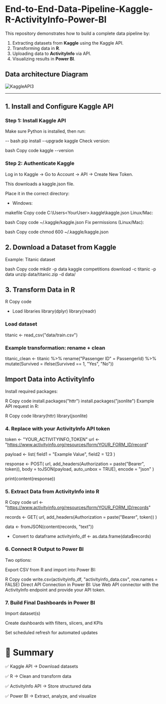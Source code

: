# End-to-End-Data-Pipeline-Kaggle-R-ActivityInfo-Power-BI
This repository demonstrates how to build a complete data pipeline by:  
1. Extracting datasets from **Kaggle** using the Kaggle API.  
2. Transforming data in **R**.  
3. Uploading data to **ActivityInfo** via API.  
4. Visualizing results in **Power BI**. 

## Data architecture Diagram
![KaggleAPI3](https://github.com/user-attachments/assets/7b27be49-db7c-40eb-b9ed-5fee57ef579b)

---

## 1. Install and Configure Kaggle API  

### Step 1: Install Kaggle API  
Make sure Python is installed, then run:  

-- bash
pip install --upgrade kaggle
Check version:

bash
Copy code
kaggle --version

### Step 2: Authenticate Kaggle
Log in to Kaggle → Go to Account → API → Create New Token.

This downloads a kaggle.json file.

Place it in the correct directory:

- Windows:

makefile
Copy code
C:\Users\<YourUser>\.kaggle\kaggle.json
Linux/Mac:

bash
Copy code
~/.kaggle/kaggle.json
Fix permissions (Linux/Mac):

bash
Copy code
chmod 600 ~/.kaggle/kaggle.json

## 2. Download a Dataset from Kaggle
Example: Titanic dataset

bash
Copy code
mkdir -p data
kaggle competitions download -c titanic -p data
unzip data/titanic.zip -d data/

## 3. Transform Data in R
R
Copy code
- Load libraries
library(dplyr)
library(readr)

### Load dataset
titanic <- read_csv("data/train.csv")

### Example transformation: rename + clean
titanic_clean <- titanic %>%
  rename("Passenger ID" = PassengerId) %>%
  mutate(Survived = ifelse(Survived == 1, "Yes", "No"))
## Import Data into ActivityInfo
Install required packages:

R
Copy code
install.packages("httr")
install.packages("jsonlite")
Example API request in R:

R
Copy code
library(httr)
library(jsonlite)

### 4. Replace with your ActivityInfo API token
token <- "YOUR_ACTIVITYINFO_TOKEN"
url <- "https://www.activityinfo.org/resources/form/YOUR_FORM_ID/record"

payload <- list(
  field1 = "Example Value",
  field2 = 123
)

response <- POST(
  url,
  add_headers(Authorization = paste("Bearer", token)),
  body = toJSON(payload, auto_unbox = TRUE),
  encode = "json"
)

print(content(response))
### 5. Extract Data from ActivityInfo into R
R
Copy code
url <- "https://www.activityinfo.org/resources/form/YOUR_FORM_ID/records"

records <- GET(
  url,
  add_headers(Authorization = paste("Bearer", token))
)

data <- fromJSON(content(records, "text"))

- Convert to dataframe
activityinfo_df <- as.data.frame(data$records)
### 6. Connect R Output to Power BI
Two options:

Export CSV from R and import into Power BI:

R
Copy code
write.csv(activityinfo_df, "activityinfo_data.csv", row.names = FALSE)
Direct API Connection in Power BI:
Use Web API connector with the ActivityInfo endpoint and provide your API token.

### 7. Build Final Dashboards in Power BI
Import dataset(s)

Create dashboards with filters, slicers, and KPIs

Set scheduled refresh for automated updates

# 📌 Summary

✅ Kaggle API → Download datasets

✅ R → Clean and transform data

✅ ActivityInfo API → Store structured data

✅ Power BI → Extract, analyze, and visualize
